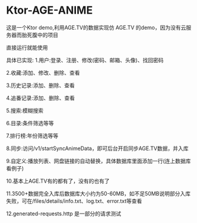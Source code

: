 # Ktor-AGE-ANIME
 这是一个Ktor demo,利用AGE.TV的数据实现仿 AGE.TV 的demo，因为没有云服务器而胎死腹中的项目

 直接运行就能使用

 具体已实现:
 1.用户:登录、注册、修改(密码、邮箱、头像)、找回密码

 2.收藏:添加、修改、删除、查看

 3.历史记录:添加、删除、查看

 4.追番记录:添加、删除、查看

 5.搜索:模糊搜索

 6.目录:条件筛选等等

 7.排行榜:年份筛选等等

 8.同步:访问/v1/startSyncAnimeData，即可后台开启同步AGE.TV数据，并入库

 9.自定义:播放列表、网盘链接的自动替换，具体数据库里面添加一行(连上数据库看例子)

 10.基本上AGE.TV有的都有了，没有的也有了

 11.3500+数据完全入库后数据库大小约为50-60MB，如不足50MB说明部分入库失败，可在/files/details/info.txt、log.txt、error.txt等查看
 
 12.generated-requests.http 是一部分的请求测试

